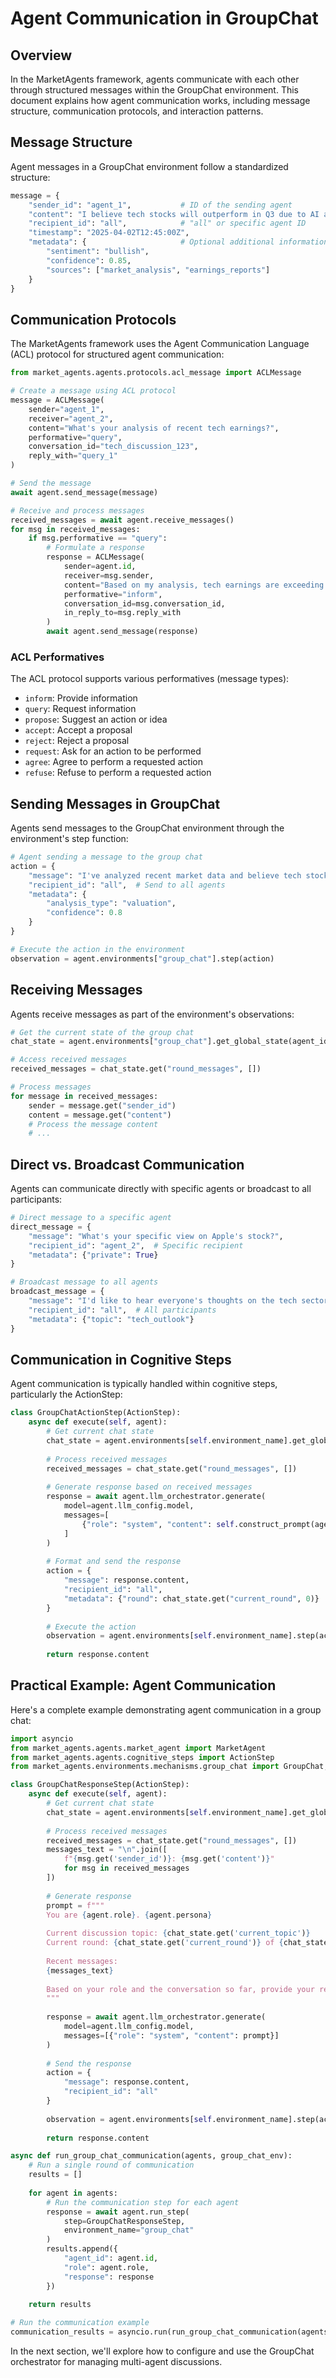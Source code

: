 # Agent Communication in GroupChat

## Overview

In the MarketAgents framework, agents communicate with each other through structured messages within the GroupChat environment. This document explains how agent communication works, including message structure, communication protocols, and interaction patterns.

## Message Structure

Agent messages in a GroupChat environment follow a standardized structure:

```python
message = {
    "sender_id": "agent_1",           # ID of the sending agent
    "content": "I believe tech stocks will outperform in Q3 due to AI advancements.",
    "recipient_id": "all",            # "all" or specific agent ID
    "timestamp": "2025-04-02T12:45:00Z",
    "metadata": {                     # Optional additional information
        "sentiment": "bullish",
        "confidence": 0.85,
        "sources": ["market_analysis", "earnings_reports"]
    }
}
```

## Communication Protocols

The MarketAgents framework uses the Agent Communication Language (ACL) protocol for structured agent communication:

```python
from market_agents.agents.protocols.acl_message import ACLMessage

# Create a message using ACL protocol
message = ACLMessage(
    sender="agent_1",
    receiver="agent_2",
    content="What's your analysis of recent tech earnings?",
    performative="query",
    conversation_id="tech_discussion_123",
    reply_with="query_1"
)

# Send the message
await agent.send_message(message)

# Receive and process messages
received_messages = await agent.receive_messages()
for msg in received_messages:
    if msg.performative == "query":
        # Formulate a response
        response = ACLMessage(
            sender=agent.id,
            receiver=msg.sender,
            content="Based on my analysis, tech earnings are exceeding expectations.",
            performative="inform",
            conversation_id=msg.conversation_id,
            in_reply_to=msg.reply_with
        )
        await agent.send_message(response)
```

### ACL Performatives

The ACL protocol supports various performatives (message types):

- `inform`: Provide information
- `query`: Request information
- `propose`: Suggest an action or idea
- `accept`: Accept a proposal
- `reject`: Reject a proposal
- `request`: Ask for an action to be performed
- `agree`: Agree to perform a requested action
- `refuse`: Refuse to perform a requested action

## Sending Messages in GroupChat

Agents send messages to the GroupChat environment through the environment's step function:

```python
# Agent sending a message to the group chat
action = {
    "message": "I've analyzed recent market data and believe tech stocks are undervalued.",
    "recipient_id": "all",  # Send to all agents
    "metadata": {
        "analysis_type": "valuation",
        "confidence": 0.8
    }
}

# Execute the action in the environment
observation = agent.environments["group_chat"].step(action)
```

## Receiving Messages

Agents receive messages as part of the environment's observations:

```python
# Get the current state of the group chat
chat_state = agent.environments["group_chat"].get_global_state(agent_id=agent.id)

# Access received messages
received_messages = chat_state.get("round_messages", [])

# Process messages
for message in received_messages:
    sender = message.get("sender_id")
    content = message.get("content")
    # Process the message content
    # ...
```

## Direct vs. Broadcast Communication

Agents can communicate directly with specific agents or broadcast to all participants:

```python
# Direct message to a specific agent
direct_message = {
    "message": "What's your specific view on Apple's stock?",
    "recipient_id": "agent_2",  # Specific recipient
    "metadata": {"private": True}
}

# Broadcast message to all agents
broadcast_message = {
    "message": "I'd like to hear everyone's thoughts on the tech sector outlook.",
    "recipient_id": "all",  # All participants
    "metadata": {"topic": "tech_outlook"}
}
```

## Communication in Cognitive Steps

Agent communication is typically handled within cognitive steps, particularly the ActionStep:

```python
class GroupChatActionStep(ActionStep):
    async def execute(self, agent):
        # Get current chat state
        chat_state = agent.environments[self.environment_name].get_global_state(agent_id=agent.id)
        
        # Process received messages
        received_messages = chat_state.get("round_messages", [])
        
        # Generate response based on received messages
        response = await agent.llm_orchestrator.generate(
            model=agent.llm_config.model,
            messages=[
                {"role": "system", "content": self.construct_prompt(agent, received_messages)}
            ]
        )
        
        # Format and send the response
        action = {
            "message": response.content,
            "recipient_id": "all",
            "metadata": {"round": chat_state.get("current_round", 0)}
        }
        
        # Execute the action
        observation = agent.environments[self.environment_name].step(action)
        
        return response.content
```

## Practical Example: Agent Communication

Here's a complete example demonstrating agent communication in a group chat:

```python
import asyncio
from market_agents.agents.market_agent import MarketAgent
from market_agents.agents.cognitive_steps import ActionStep
from market_agents.environments.mechanisms.group_chat import GroupChat, GroupChatEnvironment

class GroupChatResponseStep(ActionStep):
    async def execute(self, agent):
        # Get current chat state
        chat_state = agent.environments[self.environment_name].get_global_state(agent_id=agent.id)
        
        # Process received messages
        received_messages = chat_state.get("round_messages", [])
        messages_text = "\n".join([
            f"{msg.get('sender_id')}: {msg.get('content')}" 
            for msg in received_messages
        ])
        
        # Generate response
        prompt = f"""
        You are {agent.role}. {agent.persona}
        
        Current discussion topic: {chat_state.get('current_topic')}
        Current round: {chat_state.get('current_round')} of {chat_state.get('max_rounds')}
        
        Recent messages:
        {messages_text}
        
        Based on your role and the conversation so far, provide your response to the discussion.
        """
        
        response = await agent.llm_orchestrator.generate(
            model=agent.llm_config.model,
            messages=[{"role": "system", "content": prompt}]
        )
        
        # Send the response
        action = {
            "message": response.content,
            "recipient_id": "all"
        }
        
        observation = agent.environments[self.environment_name].step(action)
        
        return response.content

async def run_group_chat_communication(agents, group_chat_env):
    # Run a single round of communication
    results = []
    
    for agent in agents:
        # Run the communication step for each agent
        response = await agent.run_step(
            step=GroupChatResponseStep,
            environment_name="group_chat"
        )
        results.append({
            "agent_id": agent.id,
            "role": agent.role,
            "response": response
        })
    
    return results

# Run the communication example
communication_results = asyncio.run(run_group_chat_communication(agents, group_chat_env))
```

In the next section, we'll explore how to configure and use the GroupChat orchestrator for managing multi-agent discussions.

